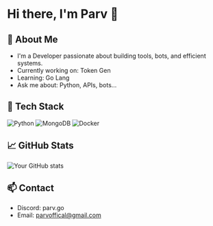 # Hi there, I'm Parv 👋

## 🚀 About Me
- I'm a Developer passionate about building tools, bots, and efficient systems.
- Currently working on: Token Gen
- Learning: Go Lang
- Ask me about: Python, APIs, bots...

## 🧰 Tech Stack
![Python](https://img.shields.io/badge/Python-3776AB?style=for-the-badge&logo=python&logoColor=white)
![MongoDB](https://img.shields.io/badge/MongoDB-green?style=for-the-badge&logo=mongodb)
![Docker](https://img.shields.io/badge/Docker-blue?style=for-the-badge&logo=docker)

## 📈 GitHub Stats
![Your GitHub stats](https://github-readme-stats.vercel.app/api?username=iParvve&show_icons=true&theme=radical)

## 📫 Contact
- Discord: parv.go
- Email: parvoffical@gmail.com
